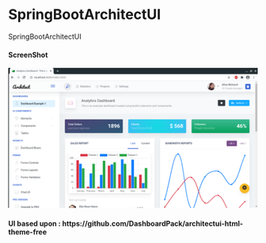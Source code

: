 # SpringBootArchitectUI
SpringBootArchitectUI


<h4> ScreenShot </h4>

![springbootui](https://github.com/ajkr195/SpringBootArchitectUI/blob/master/screenshots/1.png)


<h4> UI based upon : https://github.com/DashboardPack/architectui-html-theme-free </h4>
